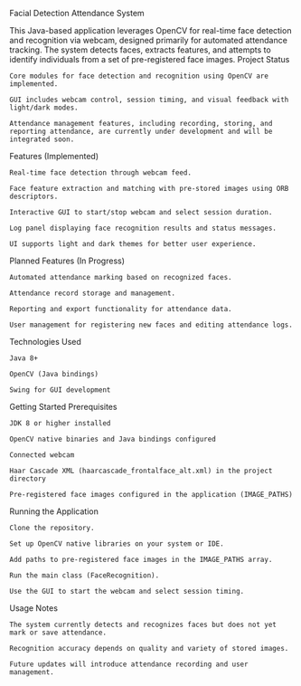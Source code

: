 Facial Detection Attendance System

This Java-based application leverages OpenCV for real-time face detection and recognition via webcam, designed primarily for automated attendance tracking. The system detects faces, extracts features, and attempts to identify individuals from a set of pre-registered face images.
Project Status

    Core modules for face detection and recognition using OpenCV are implemented.

    GUI includes webcam control, session timing, and visual feedback with light/dark modes.

    Attendance management features, including recording, storing, and reporting attendance, are currently under development and will be integrated soon.

Features (Implemented)

    Real-time face detection through webcam feed.

    Face feature extraction and matching with pre-stored images using ORB descriptors.

    Interactive GUI to start/stop webcam and select session duration.

    Log panel displaying face recognition results and status messages.

    UI supports light and dark themes for better user experience.

Planned Features (In Progress)

    Automated attendance marking based on recognized faces.

    Attendance record storage and management.

    Reporting and export functionality for attendance data.

    User management for registering new faces and editing attendance logs.

Technologies Used

    Java 8+

    OpenCV (Java bindings)

    Swing for GUI development

Getting Started
Prerequisites

    JDK 8 or higher installed

    OpenCV native binaries and Java bindings configured

    Connected webcam

    Haar Cascade XML (haarcascade_frontalface_alt.xml) in the project directory

    Pre-registered face images configured in the application (IMAGE_PATHS)

Running the Application

    Clone the repository.

    Set up OpenCV native libraries on your system or IDE.

    Add paths to pre-registered face images in the IMAGE_PATHS array.

    Run the main class (FaceRecognition).

    Use the GUI to start the webcam and select session timing.

Usage Notes

    The system currently detects and recognizes faces but does not yet mark or save attendance.

    Recognition accuracy depends on quality and variety of stored images.

    Future updates will introduce attendance recording and user management.
